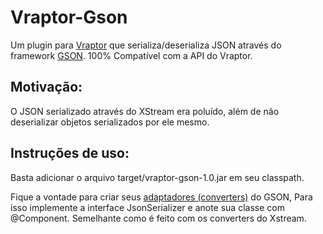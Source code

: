 Vraptor-Gson
============

Um plugin para [Vraptor](https://vraptor.org) que serializa/deserializa JSON através do framework [GSON](https://sites.google.com/site/gson/). 100% Compatível com a API do Vraptor.


Motivação:
----------
O JSON serializado através do XStream era poluído, além de não deserializar objetos serializados por ele mesmo.


Instruções de uso:
------------------
Basta adicionar o arquivo target/vraptor-gson-1.0.jar em seu classpath.

Fique a vontade para criar seus [adaptadores (converters)](https://sites.google.com/site/gson/gson-user-guide/#TOC-Custom-Serialization-and-Deserialization) do GSON, Para isso implemente a interface JsonSerializer e anote sua classe com @Component. Semelhante como é feito com os converters do Xstream.
